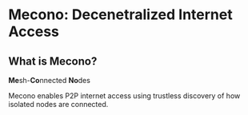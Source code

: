 # Mecono: Decenetralized Internet Access

## What is Mecono?

**Me**sh-**Co**nnected **No**des

Mecono enables P2P internet access using trustless discovery of how isolated nodes are connected.
